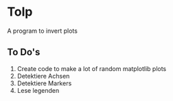# Tolp
A program to invert plots

## To Do's
1. Create code to make a lot of random matplotlib plots
2. Detektiere Achsen
3. Detektiere Markers
4. Lese legenden
